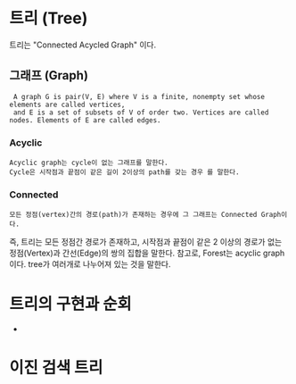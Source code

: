# 트리 (Tree)
 트리는 "Connected Acycled Graph" 이다.
 
 ## 그래프 (Graph)
  ```
   A graph G is pair(V, E) where V is a finite, nonempty set whose elements are called vertices,
   and E is a set of subsets of V of order two. Vertices are called nodes. Elements of E are called edges.
  ```
 
 ### Acyclic
    Acyclic graph는 cycle이 없는 그래프를 말한다.
    Cycle은 시작점과 끝점이 같은 길이 2이상의 path를 갖는 경우 를 말한다.

 ### Connected
    모든 정점(vertex)간의 경로(path)가 존재하는 경우에 그 그래프는 Connected Graph이다.


 즉, 트리는 모든 정점간 경로가 존재하고, 시작점과 끝점이 같은 2 이상의 경로가 없는 정점(Vertex)과 간선(Edge)의 쌍의 집합을 말한다.
 참고로, Forest는 acyclic graph이다. tree가 여러개로 나누어져 있는 것을 말한다.
 

# 트리의 구현과 순회
- 




# 이진 검색 트리
